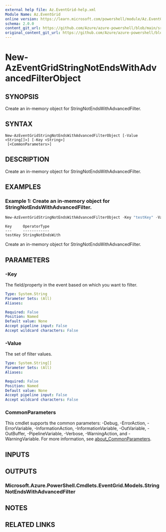 ```yaml
---
external help file: Az.EventGrid-help.xml
Module Name: Az.EventGrid
online version: https://learn.microsoft.com/powershell/module/Az.EventGrid/new-azeventgridstringnotendswithadvancedfilterobject
schema: 2.0.0
content_git_url: https://github.com/Azure/azure-powershell/blob/main/src/EventGrid/EventGrid/help/New-AzEventGridStringNotEndsWithAdvancedFilterObject.md
original_content_git_url: https://github.com/Azure/azure-powershell/blob/main/src/EventGrid/EventGrid/help/New-AzEventGridStringNotEndsWithAdvancedFilterObject.md
---
```


# New-AzEventGridStringNotEndsWithAdvancedFilterObject

## SYNOPSIS
Create an in-memory object for StringNotEndsWithAdvancedFilter.

## SYNTAX

```
New-AzEventGridStringNotEndsWithAdvancedFilterObject [-Value <String[]>] [-Key <String>]
 [<CommonParameters>]
```

## DESCRIPTION
Create an in-memory object for StringNotEndsWithAdvancedFilter.

## EXAMPLES

### Example 1: Create an in-memory object for StringNotEndsWithAdvancedFilter.
```powershell
New-AzEventGridStringNotEndsWithAdvancedFilterObject -Key "testKey" -Value "value1","value2"
```

```output
Key     OperatorType
---     ------------
testKey StringNotEndsWith
```

Create an in-memory object for StringNotEndsWithAdvancedFilter.

## PARAMETERS

### -Key
The field/property in the event based on which you want to filter.

```yaml
Type: System.String
Parameter Sets: (All)
Aliases:

Required: False
Position: Named
Default value: None
Accept pipeline input: False
Accept wildcard characters: False
```

### -Value
The set of filter values.

```yaml
Type: System.String[]
Parameter Sets: (All)
Aliases:

Required: False
Position: Named
Default value: None
Accept pipeline input: False
Accept wildcard characters: False
```

### CommonParameters
This cmdlet supports the common parameters: -Debug, -ErrorAction, -ErrorVariable, -InformationAction, -InformationVariable, -OutVariable, -OutBuffer, -PipelineVariable, -Verbose, -WarningAction, and -WarningVariable. For more information, see [about_CommonParameters](http://go.microsoft.com/fwlink/?LinkID=113216).

## INPUTS

## OUTPUTS

### Microsoft.Azure.PowerShell.Cmdlets.EventGrid.Models.StringNotEndsWithAdvancedFilter

## NOTES

## RELATED LINKS
